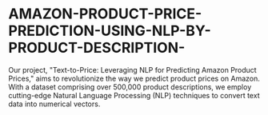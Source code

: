 # AMAZON-PRODUCT-PRICE-PREDICTION-USING-NLP-BY-PRODUCT-DESCRIPTION-
Our project, "Text-to-Price: Leveraging NLP for Predicting Amazon Product Prices," aims to revolutionize the way we predict product prices on Amazon. With a dataset comprising over 500,000 product descriptions, we employ cutting-edge Natural Language Processing (NLP) techniques to convert text data into numerical vectors. 
